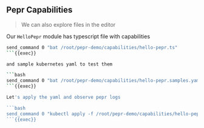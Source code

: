 ## Pepr Capabilities

> We can also explore files in the editor

Our `HelloPepr` module has typescript file with capabilities

```bash
send_command 0 "bat /root/pepr-demo/capabilities/hello-pepr.ts"
```{{exec}}

and sample kubernetes yaml to test them

```bash
send_command 0 "bat /root/pepr-demo/capabilities/hello-pepr.samples.yaml"
```{{exec}}

Let's apply the yaml and observe pepr logs

```bash
send_command 0 "kubectl apply -f /root/pepr-demo/capabilities/hello-pepr.samples.yaml"
```{{exec}}












